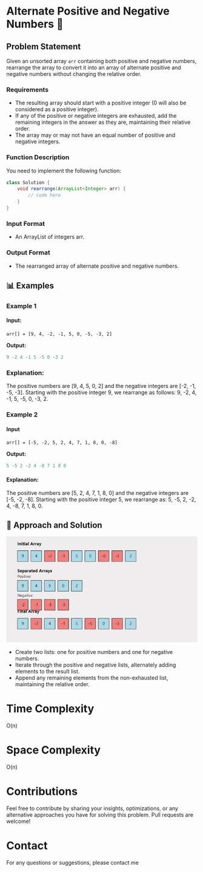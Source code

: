 # Alternate Positive and Negative Numbers 🔄

## Problem Statement

Given an unsorted array `arr` containing both positive and negative numbers, rearrange the array to convert it into an array of alternate positive and negative numbers without changing the relative order.

### Requirements

- The resulting array should start with a positive integer (0 will also be considered as a positive integer).
- If any of the positive or negative integers are exhausted, add the remaining integers in the answer as they are, maintaining their relative order.
- The array may or may not have an equal number of positive and negative integers.

### Function Description

You need to implement the following function:

```java
class Solution {
    void rearrange(ArrayList<Integer> arr) {
        // code here
    }
}
```

### **Input Format**

- An ArrayList of integers arr.

### **Output Format**

- The rearranged array of alternate positive and negative numbers.

## 📊 Examples

### Example 1

#### Input:

```
arr[] = [9, 4, -2, -1, 5, 0, -5, -3, 2]

```

**Output:**

```java
9 -2 4 -1 5 -5 0 -3 2
```

### Explanation:

The positive numbers are [9, 4, 5, 0, 2] and the negative integers are [-2, -1, -5, -3]. Starting with the positive integer 9, we rearrange as follows: 9, -2, 4, -1, 5, -5, 0, -3, 2.

### Example 2

#### Input

```
arr[] = [-5, -2, 5, 2, 4, 7, 1, 8, 0, -8]
```

**Output:**

```java
5 -5 2 -2 4 -8 7 1 8 0
```

#### Explanation:

The positive numbers are [5, 2, 4, 7, 1, 8, 0] and the negative integers are [-5, -2, -8]. Starting with the positive integer 5, we rearrange as: 5, -5, 2, -2, 4, -8, 7, 1, 8, 0.

## 🧠 Approach and Solution

![Explanation](Example1.jpg)

- Create two lists: one for positive numbers and one for negative numbers.
- Iterate through the positive and negative lists, alternately adding elements to the result list.
- Append any remaining elements from the non-exhausted list, maintaining the relative order.

# Time Complexity

O(n)

# Space Complexity

O(n)

# Contributions

Feel free to contribute by sharing your insights, optimizations, or any alternative approaches you have for solving this problem. Pull requests are welcome!

# Contact

For any questions or suggestions, please contact me
